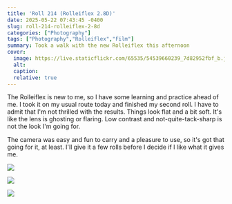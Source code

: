 ```yaml
---
title: 'Roll 214 (Rolleiflex 2.8D)'
date: 2025-05-22 07:43:45 -0400
slug: roll-214-rolleiflex-2-8d
categories: ["Photography"]
tags: ["Photography","Rolleiflex","Film"]
summary: Took a walk with the new Rolleiflex this afternoon
cover: 
  image: https://live.staticflickr.com/65535/54539660239_7d82952fbf_b.jpg
  alt: 
  caption: 
  relative: true
---
```


The Rolleiflex is new to me, so I have some learning and practice ahead of me. I took it on my usual route today and finished my second roll. I have to admit that I'm not thrilled with the results. Things look flat and a bit soft. It's like the lens is ghosting or flaring. Low contrast and not-quite-tack-sharp is not the look I'm going for.

The camera was easy and fun to carry and a pleasure to use, so it's got that going for it, at least. I'll give it a few rolls before I decide if I like what it gives me.

[![](https://live.staticflickr.com/65535/54539478321_b1c4b140ee_b.jpg)](https://flic.kr/p/2r6t5M8)

[![](https://live.staticflickr.com/65535/54538598352_cd62b0ea9b_b.jpg)](https://flickr.com/photos/jbaty/54538598352/in/dateposted-public/)

[![](https://live.staticflickr.com/65535/54539714653_e9aaf6a529_b.jpg)](https://www.flickr.com/photos/jbaty/54539714653/in/dateposted-public/)

